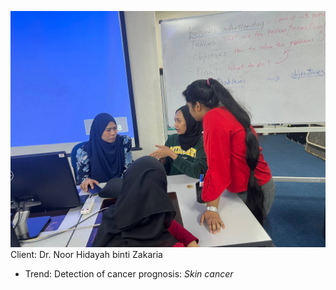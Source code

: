 ![Alt text](
https://github.com/NiesHW/SECB3203_P4B/blob/41270d9bdcf4dee3f012f73735c10d3c1be42c7c/Group_Project/Group_2/Task_1/first_meeting_with_client.jpg)
Client: Dr. Noor Hidayah binti Zakaria
- Trend: Detection of cancer prognosis: *Skin cancer*



